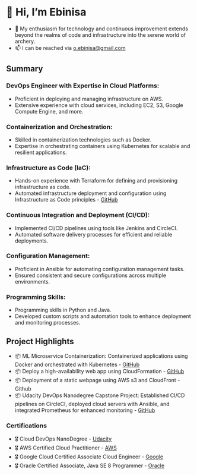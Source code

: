 # 👋 Hi, I’m Ebinisa
- 👀 My enthusiasm for technology and continuous improvement extends beyond the realms of code and infrastructure into the serene world of archery.
- 📫 I can be reached via o.ebinisa@gmail.com

## Summary

### DevOps Engineer with Expertise in Cloud Platforms:
- Proficient in deploying and managing infrastructure on AWS.
- Extensive experience with cloud services, including EC2, S3, Google Compute Engine, and more.

### Containerization and Orchestration:
- Skilled in containerization technologies such as Docker.
- Expertise in orchestrating containers using Kubernetes for scalable and resilient applications.

### Infrastructure as Code (IaC):
- Hands-on experience with Terraform for defining and provisioning infrastructure as code.
- Automated infrastructure deployment and configuration using Infrastructure as Code principles - [GitHub](https://github.com/oebinisa/vpc-scripts)

### Continuous Integration and Deployment (CI/CD):
- Implemented CI/CD pipelines using tools like Jenkins and CircleCI.
- Automated software delivery processes for efficient and reliable deployments.

### Configuration Management:
- Proficient in Ansible for automating configuration management tasks.
- Ensured consistent and secure configurations across multiple environments.

### Programming Skills:
- Programming skills in Python and Java.
- Developed custom scripts and automation tools to enhance deployment and monitoring processes.

## Project Highlights
- 📦 ML Microservice Containerization: Containerized applications using Docker and orchestrated with Kubernetes - [GitHub](https://github.com/oebinisa/UdaProject4)
- 📦 Deploy a high-availability web app using CloudFormation - [GitHub](https://github.com/oebinisa/UdacityDevOpsND-Project2)
- 📦 Deployment of a static webpage using AWS s3 and CloudFront - Github
- 📦 Udacity DevOps Nanodegree Capstone Project: Established CI/CD pipelines on CircleCI, deployed cloud servers with Ansible, and integrated Prometheus for enhanced monitoring - [GitHub](https://github.com/oebinisa/cdond-c3-project)

### Certifications
- 🎖 Cloud DevOps NanoDegree - [Udacity](https://graduation.udacity.com/confirm/U9UDXRZU)
- 🎖 AWS Certified Cloud Practitioner - [AWS](https://www.credly.com/badges/f66534d2-bc68-48fc-afe2-eafd9a6e2ff1/public_url)
- 🎖 Google Cloud Certified Associate Cloud Engineer - [Google](https://google.accredible.com/5203e5f8-0193-4560-bb04-da5a8b9f48d6)
- 🎖 Oracle Certified Associate, Java SE 8 Programmer - [Oracle](https://www.credly.com/badges/da3c7ab0-a691-41fc-9135-b6918ec5b399/public_url)

<!---
oebinisa/oebinisa is a ✨ special ✨ repository because its `README.md` (this file) appears on your GitHub profile.
You can click the Preview link to take a look at your changes.
--->
